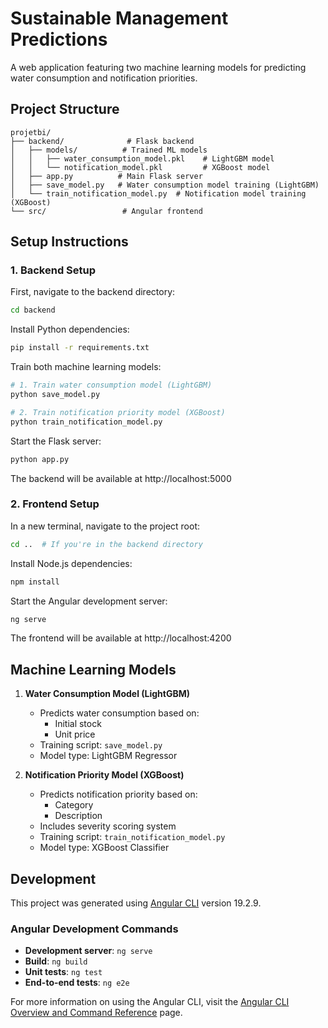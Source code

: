 # Sustainable Management Predictions

A web application featuring two machine learning models for predicting water consumption and notification priorities.

## Project Structure

```
projetbi/
├── backend/              # Flask backend
│   ├── models/          # Trained ML models
│   │   ├── water_consumption_model.pkl    # LightGBM model
│   │   └── notification_model.pkl         # XGBoost model
│   ├── app.py          # Main Flask server
│   ├── save_model.py   # Water consumption model training (LightGBM)
│   └── train_notification_model.py  # Notification model training (XGBoost)
└── src/                 # Angular frontend
```

## Setup Instructions

### 1. Backend Setup

First, navigate to the backend directory:
```bash
cd backend
```

Install Python dependencies:
```bash
pip install -r requirements.txt
```

Train both machine learning models:
```bash
# 1. Train water consumption model (LightGBM)
python save_model.py

# 2. Train notification priority model (XGBoost)
python train_notification_model.py
```

Start the Flask server:
```bash
python app.py
```
The backend will be available at http://localhost:5000

### 2. Frontend Setup

In a new terminal, navigate to the project root:
```bash
cd ..  # If you're in the backend directory
```

Install Node.js dependencies:
```bash
npm install
```

Start the Angular development server:
```bash
ng serve
```
The frontend will be available at http://localhost:4200

## Machine Learning Models

1. **Water Consumption Model (LightGBM)**
   - Predicts water consumption based on:
     - Initial stock
     - Unit price
   - Training script: `save_model.py`
   - Model type: LightGBM Regressor

2. **Notification Priority Model (XGBoost)**
   - Predicts notification priority based on:
     - Category
     - Description
   - Includes severity scoring system
   - Training script: `train_notification_model.py`
   - Model type: XGBoost Classifier

## Development

This project was generated using [Angular CLI](https://github.com/angular/angular-cli) version 19.2.9.

### Angular Development Commands

- **Development server**: `ng serve`
- **Build**: `ng build`
- **Unit tests**: `ng test`
- **End-to-end tests**: `ng e2e`

For more information on using the Angular CLI, visit the [Angular CLI Overview and Command Reference](https://angular.dev/tools/cli) page.
